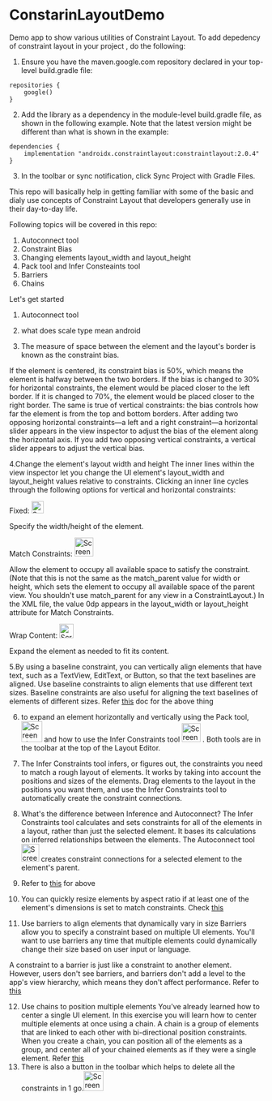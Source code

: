 # ConstarinLayoutDemo
Demo app to show various utilities of Constraint Layout.
To add depedency of constraint layout in your project , do the following:
1. Ensure you have the maven.google.com repository declared in your top-level build.gradle file:
```
repositories {
    google()
}
```
2. Add the library as a dependency in the module-level build.gradle file, as shown in the following example. Note that the latest version might be different than what is shown in the example:
```
dependencies {
    implementation "androidx.constraintlayout:constraintlayout:2.0.4"
}
```
3. In the toolbar or sync notification, click Sync Project with Gradle Files.


This repo will basically help in getting familiar with some of the basic and dialy use concepts of Constraint Layout that developers generally use in their day-to-day life.

Following topics will be covered in this repo:
1. Autoconnect tool
2. Constraint Bias
3. Changing elements layout_width and layout_height
4. Pack tool and Infer Consteaints tool
5. Barriers
6. Chains

Let's get started
1. Autoconnect tool
2. what does scale type mean android
 
3. The measure of space between the element and the layout's border is known as the constraint bias.
 
If the element is centered, its constraint bias is 50%, which means the element is halfway between the two borders. If the bias is changed to 30% for horizontal constraints, the element would be placed closer to the left border. If it is changed to 70%, the element would be placed closer to the right border. The same is true of vertical constraints: the bias controls how far the element is from the top and bottom borders.
After adding two opposing horizontal constraints—a left and a right constraint—a horizontal slider appears in the view inspector to adjust the bias of the element along the horizontal axis. If you add two opposing vertical constraints, a vertical slider appears to adjust the vertical bias.
 
4.Change the element's layout width and height
The inner lines within the view inspector let you change the UI element's layout_width and layout_height values relative to constraints. Clicking an inner line cycles through the following options for vertical and horizontal constraints:

Fixed: <img width="24" alt="Screenshot 2021-02-14 at 5 23 34 PM" src="https://user-images.githubusercontent.com/8524951/107876031-6c662180-6ee9-11eb-905d-91cbf4de245b.png">

Specify the width/height of the element.

Match Constraints: <img width="37" alt="Screenshot 2021-02-14 at 5 21 56 PM" src="https://user-images.githubusercontent.com/8524951/107875977-2d37d080-6ee9-11eb-998f-2eeb785f2f04.png">

Allow the element to occupy all available space to satisfy the constraint. (Note that this is not the same as the match_parent value for width or height, which sets the element to occupy all available space of the parent view. You shouldn't use match_parent for any view in a ConstraintLayout.) In the XML file, the value 0dp appears in the layout_width or layout_height attribute for Match Constraints.


Wrap Content: <img width="28" alt="Screenshot 2021-02-14 at 5 24 31 PM" src="https://user-images.githubusercontent.com/8524951/107876054-84d63c00-6ee9-11eb-870d-1327fbc31bc7.png">

Expand the element as needed to fit its content.
 
5.By using a baseline constraint, you can vertically align elements that have text, such as a TextView, EditText, or Button, so that the text baselines are aligned. Use baseline constraints to align elements that use different text sizes. Baseline constraints are also useful for aligning the text baselines of elements of different sizes.
Refer [this](https://developer.android.com/codelabs/constraint-layout#7) doc for the above thing 
 
6. to expand an element horizontally and vertically using the Pack  tool, <img width="41" alt="Screenshot 2021-02-14 at 5 25 25 PM" src="https://user-images.githubusercontent.com/8524951/107876081-a8998200-6ee9-11eb-9c6d-3cc2196ecfe5.png">
and how to use the Infer Constraints  tool <img width="37" alt="Screenshot 2021-02-14 at 5 25 30 PM" src="https://user-images.githubusercontent.com/8524951/107876091-bfd86f80-6ee9-11eb-8966-db3e485a3da7.png">
. Both tools are in the toolbar at the top of the Layout Editor.
 
7. The Infer Constraints tool infers, or figures out, the constraints you need to match a rough layout of elements. It works by taking into account the positions and sizes of the elements. Drag elements to the layout in the positions you want them, and use the Infer Constraints tool to automatically create the constraint connections.
 
8. What's the difference between Inference and Autoconnect?
The Infer Constraints tool calculates and sets constraints for all of the elements in a layout, rather than just the selected element. It bases its calculations on inferred relationships between the elements.
The Autoconnect  tool <img width="35" alt="Screenshot 2021-02-14 at 5 26 48 PM" src="https://user-images.githubusercontent.com/8524951/107876101-d5e63000-6ee9-11eb-90cb-63d453f33776.png">
creates constraint connections for a selected element to the element's parent.
9. Refer to [this](https://developer.android.com/codelabs/constraint-layout#8) for above
10. You can quickly resize elements by aspect ratio if at least one of the element's dimensions is set to match constraints. Check [this](https://developer.android.com/codelabs/constraint-layout#9)
11.  Use barriers to align elements that dynamically vary in size
Barriers allow you to specify a constraint based on multiple UI elements. You'll want to use barriers any time that multiple elements could dynamically change their size based on user input or language.
 
A constraint to a barrier is just like a constraint to another element. However, users don't see barriers, and barriers don't add a level to the app's view hierarchy, which means they don't affect performance.
Refer to [this](https://developer.android.com/codelabs/constraint-layout#10)
 
12. Use chains to position multiple elements
You've already learned how to center a single UI element. In this exercise you will learn how to center multiple elements at once using a chain. A chain is a group of elements that are linked to each other with bi-directional position constraints.
When you create a chain, you can position all of the elements as a group, and center all of your chained elements as if they were a single element. Refer [this](https://developer.android.com/codelabs/constraint-layout#11)
13. There is also a button in the toolbar which helps to delete all the constraints in 1 go.<img width="39" alt="Screenshot 2021-02-14 at 5 30 08 PM" src="https://user-images.githubusercontent.com/8524951/107876169-53aa3b80-6eea-11eb-84ab-96a10fad89d8.png">




